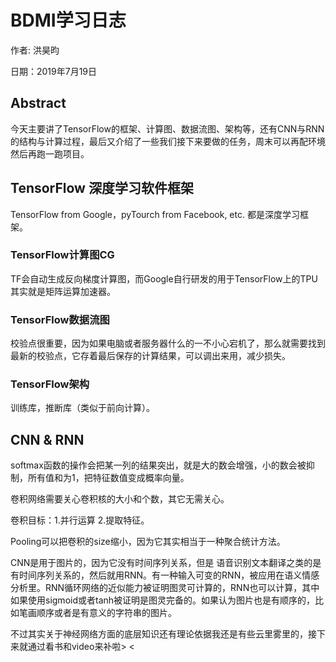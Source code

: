 # BDMI学习日志

作者: 洪昊昀

日期：2019年7月19日

## Abstract

今天主要讲了TensorFlow的框架、计算图、数据流图、架构等，还有CNN与RNN的结构与计算过程，最后又介绍了一些我们接下来要做的任务，周末可以再配环境然后再跑一跑项目。

## TensorFlow 深度学习软件框架

TensorFlow from Google，pyTourch from Facebook, etc. 都是深度学习框架。

### TensorFlow计算图CG

TF会自动生成反向梯度计算图，而Google自行研发的用于TensorFlow上的TPU其实就是矩阵运算加速器。

### TensorFlow数据流图

校验点很重要，因为如果电脑或者服务器什么的一不小心宕机了，那么就需要找到最新的校验点，它存着最后保存的计算结果，可以调出来用，减少损失。

### TensorFlow架构

训练库，推断库（类似于前向计算）。

## CNN & RNN

softmax函数的操作会把某一列的结果突出，就是大的数会增强，小的数会被抑制，所有值和为1，把特征数值变成概率向量。

卷积网络需要关心卷积核的大小和个数，其它无需关心。

卷积目标：1.并行运算 2.提取特征。

Pooling可以把卷积的size缩小，因为它其实相当于一种聚合统计方法。

CNN是用于图片的，因为它没有时间序列关系，但是 语音识别文本翻译之类的是有时间序列关系的，然后就用RNN。有一种输入可变的RNN，被应用在语义情感分析里。RNN循环网络的近似能力被证明图灵可计算的，RNN也可以计算，其中如果使用sigmoid或者tanh被证明是图灵完备的。如果认为图片也是有顺序的，比如笔画顺序或者是有意义的字符串的图片。

不过其实关于神经网络方面的底层知识还有理论依据我还是有些云里雾里的，接下来就通过看书和video来补啦> <

